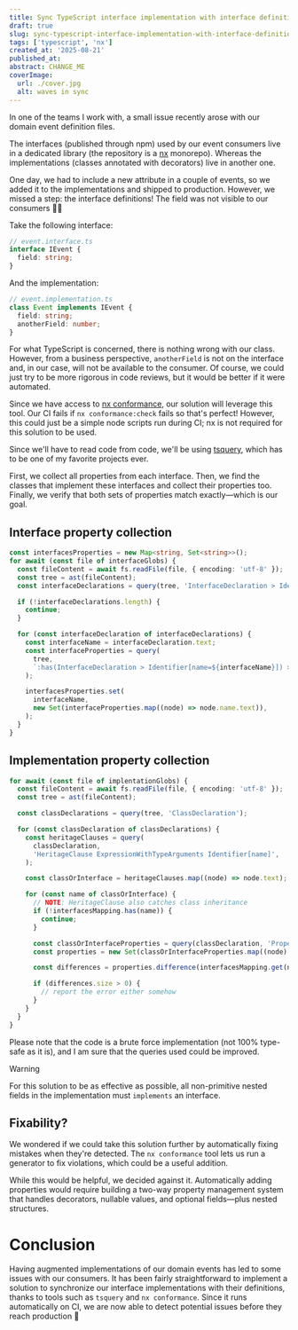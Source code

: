 ```yaml
---
title: Sync TypeScript interface implementation with interface definition
draft: true
slug: sync-typescript-interface-implementation-with-interface-definition
tags: ['typescript', 'nx']
created_at: '2025-08-21'
published_at:
abstract: CHANGE_ME
coverImage:
  url: ./cover.jpg
  alt: waves in sync
---
```


In one of the teams I work with, a small issue recently arose with our domain event definition files.

The interfaces (published through npm) used by our event consumers live in a dedicated library (the repository is a [nx](https://nx.dev) monorepo).
Whereas the implementations (classes annotated with decorators) live in another one.

One day, we had to include a new attribute in a couple of events, so we added it to the implementations and shipped to production.
However, we missed a step: the interface definitions!
The field was not visible to our consumers 🤦‍♂️

Take the following interface:

```typescript
// event.interface.ts
interface IEvent {
  field: string;
}
```

And the implementation:

```typescript
// event.implementation.ts
class Event implements IEvent {
  field: string;
  anotherField: number;
}
```

For what TypeScript is concerned, there is nothing wrong with our class.
However, from a business perspective, `anotherField` is not on the interface and, in our case, will not be available to the consumer.
Of course, we could just try to be more rigorous in code reviews, but it would be better if it were automated.

Since we have access to [nx conformance](https://nx.dev/reference/core-api/conformance), our solution will leverage this tool. Our CI fails if `nx conformance:check` fails so that's perfect!
However, this could just be a simple node scripts run during CI; nx is not required for this solution to be used.

Since we'll have to read code from code, we'll be using [tsquery](https://github.com/phenomnomnominal/tsquery), which has to be one of my favorite projects ever.

First, we collect all properties from each interface. Then, we find the classes that implement these interfaces and collect their properties too. Finally, we verify that both sets of properties match exactly—which is our goal.

## Interface property collection

```typescript
const interfacesProperties = new Map<string, Set<string>>();
for await (const file of interfaceGlobs) {
  const fileContent = await fs.readFile(file, { encoding: 'utf-8' });
  const tree = ast(fileContent);
  const interfaceDeclarations = query(tree, 'InterfaceDeclaration > Identifier[name]');

  if (!interfaceDeclarations.length) {
    continue;
  }

  for (const interfaceDeclaration of interfaceDeclarations) {
    const interfaceName = interfaceDeclaration.text;
    const interfaceProperties = query(
      tree,
      `:has(InterfaceDeclaration > Identifier[name=${interfaceName}]) > PropertySignature`,
    );

    interfacesProperties.set(
      interfaceName,
      new Set(interfaceProperties.map((node) => node.name.text)),
    );
  }
}
```

## Implementation property collection

```typescript
for await (const file of implentationGlobs) {
  const fileContent = await fs.readFile(file, { encoding: 'utf-8' });
  const tree = ast(fileContent);

  const classDeclarations = query(tree, 'ClassDeclaration');

  for (const classDeclaration of classDeclarations) {
    const heritageClauses = query(
      classDeclaration,
      'HeritageClause ExpressionWithTypeArguments Identifier[name]',
    );

    const classOrInterface = heritageClauses.map((node) => node.text);

    for (const name of classOrInterface) {
      // NOTE: HeritageClause also catches class inheritance
      if (!interfacesMapping.has(name)) {
        continue;
      }

      const classOrInterfaceProperties = query(classDeclaration, 'PropertyDeclaration');
      const properties = new Set(classOrInterfaceProperties.map((node) => node.name.text));

      const differences = properties.difference(interfacesMapping.get(name));

      if (differences.size > 0) {
        // report the error either somehow
      }
    }
  }
}
```

Please note that the code is a brute force implementation (not 100% type-safe as it is), and I am sure that the queries used could be improved.

> [!warning]
> For this solution to be as effective as possible, all non-primitive nested fields in the implementation must `implements` an interface.

## Fixability?

We wondered if we could take this solution further by automatically fixing mistakes when they're detected. The `nx conformance` tool lets us run a generator to fix violations, which could be a useful addition.

While this would be helpful, we decided against it. Automatically adding properties would require building a two-way property management system that handles decorators, nullable values, and optional fields—plus nested structures.

# Conclusion

Having augmented implementations of our domain events has led to some issues with our consumers.
It has been fairly straightforward to implement a solution to synchronize our interface implementations with their definitions, thanks to tools such as `tsquery` and `nx conformance`.
Since it runs automatically on CI, we are now able to detect potential issues before they reach production 🎉
